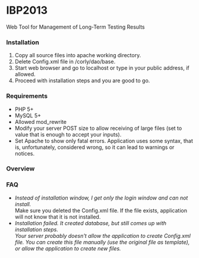 # IBP2013
Web Tool for Management of Long-Term Testing Results

<h3>Installation</h3>
<ol>
<li> Copy all source files into apache working directory.</li>
<li> Delete Config.xml file in /corly/dao/base.</li>
<li> Start web browser and go to localhost or type in your public address, if allowed.</li>
<li> Proceed with installation steps and you are good to go.</li>
</ol>

<h3>Requirements</h3>
<ul> 
<li>PHP 5+</li>
<li> MySQL 5+</li>
<li> Allowed mod_rewrite</li>
<li> Modify your server POST size to allow receiving of large files (set to value that is enough to accept your inputs).</li>
<li> Set Apache to show only fatal errors. Application uses some syntax, that is, unfortunately, considered wrong, so it can lead to warnings or notices.</li>
</ul>

<h3>Overview</h3>


<h3>FAQ</h3>
<ul>
<li><i>Instead of installation window, I get only the login window and can not install.</i></li>
Make sure you deleted the Config.xml file. If the file exists, application will not know that it is not installed.

<li><i>Installation failed. It created database, but still comes up with installation steps.<i></li>
Your server probably doesn't allow the application to create Config.xml file. You can create this file manually (use the original file as template), or allow the application to create new files.
